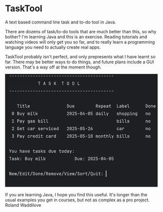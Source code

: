 # TaskTool

A text based command line task and to-do tool in Java.

There are dozens of task/to-do tools that are much better than this, so why bother? I'm learning Java and this is an exercise. Reading tutorials and watching videos will only get you so far, and to really learn a programming language you need to actually create real apps.

TaskTool probably isn't perfect, and only prepresents what I have learnt so far. There may be better ways to do things, and future plans include a GUI version. That's a way off at the moment though.

![image](https://github.com/rwaddilove/tasktool-java/blob/main/tasktool1.jpg)

If you are learning Java, I hope you find this useful. It's longer than the usual examples you get in courses, but not as complex as a pro project.
Roland Waddilove
